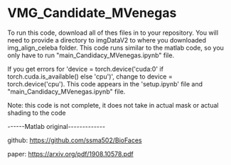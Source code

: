 # VMG_Candidate_MVenegas
To run this code, download all of thes files in to your repository. You will need to provide a directory to imgDataV2 to where you downloaded img_align_celeba folder.
This code runs similar to the matlab code, so you only have to run "main_Candidacy_MVenegas.ipynb" file. 

If you get errors for 'device = torch.device('cuda:0' if torch.cuda.is_available() else 'cpu')', change to device = torch.device('cpu'). This code appears in the 'setup.ipynb' file and "main_Candidacy_MVenegas.ipynb" file. 

Note: this code is not complete, it does not take in actual mask or actual shading to the code

------Matlab original-------------

github: https://github.com/ssma502/BioFaces

paper: https://arxiv.org/pdf/1908.10578.pdf
